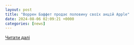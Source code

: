 ```yaml
---
layout: post
title: "Воррен Баффет продає половину своїх акцій Apple"
date: 2024-08-06 02:09:21 +0000
categories: [news]
---
```


[Читати далі](https://uazmi.org/news/post/01d7e2426a30c726e4473883ba9863d2)
